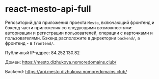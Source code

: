 # react-mesto-api-full
Репозиторий для приложения проекта `Mesto`, включающий фронтенд и бэкенд части приложения со следующими возможностями: авторизации и регистрации пользователей, операции с карточками и пользователями. Бэкенд расположите в директории `backend/`, а фронтенд - в `frontend/`. 

Публичный IP-адрес: 84.252.130.82
  
Домен: https://mesto.dizhukova.nomoredomains.club/

Backend: https://api.mesto.dizhukova.nomoredomains.club/


